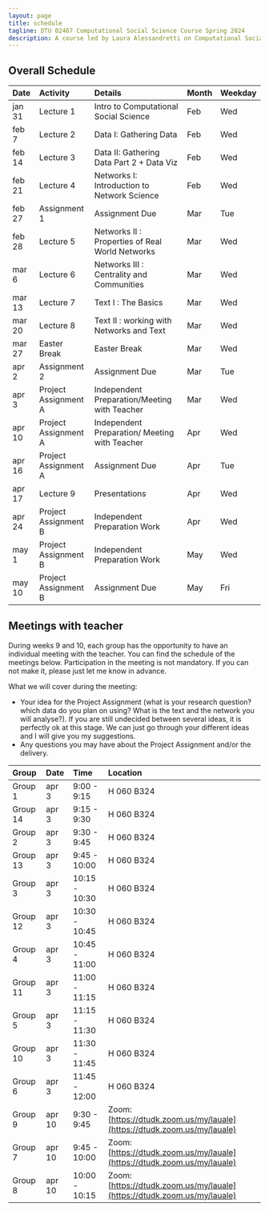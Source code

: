 ```yaml
---
layout: page
title: schedule
tagline: DTU 02467 Computational Social Science Course Spring 2024
description: A course led by Laura Alessandretti on Computational Social Science
---
```




## Overall Schedule

| Date        | Activity                     | Details                    |     Month     |    Weekday     |
| :---        |    :---                   |    :---                 |          :--- |           :--- |
| jan 31       | Lecture 1                   | Intro to Computational Social Science      | Feb           |      Wed       |
| feb 7       | Lecture 2                   | Data I: Gathering Data                     | Feb           |      Wed       |
| feb 14      | Lecture 3                   | Data II: Gathering Data Part 2 + Data Viz              | Feb           |      Wed       |
| feb 21      | Lecture 4                   | Networks I: Introduction to Network Science                   | Feb           |      Wed       |
| feb 27      | Assignment 1                | Assignment Due                    | Mar           |      Tue       |
| feb 28      | Lecture 5                   | Networks II : Properties of Real World Networks                     | Mar           |      Wed       |
| mar 6       | Lecture 6                   | Networks III : Centrality and Communities                    | Mar           |      Wed       |
| mar 13      | Lecture 7                   | Text I : The Basics                | Mar           |      Wed       |
| mar 20      | Lecture 8                   |  Text II : working with Networks and Text  | Mar           |      Wed       |
| mar 27      | Easter Break               | Easter Break              | Mar           |      Wed       |
| apr 2      | Assignment 2              | Assignment Due                    | Mar           |      Tue       |
| apr 3       | Project Assignment A        |Independent Preparation/Meeting with Teacher | Mar           |      Wed       |
| apr 10      | Project Assignment A        |Independent Preparation/ Meeting with Teacher| Apr           |      Wed       |
| apr 16      | Project Assignment A        | Assignment Due                    | Apr           |      Tue       |
| apr 17      | Lecture 9                   | Presentations              | Apr           |      Wed       |
| apr 24      | Project Assignment B        |Independent Preparation Work| Apr           |      Wed       |
| may 1       | Project Assignment B        |Independent Preparation Work| May           |      Wed       |
| may 10      | Project Assignment B        | Assignment Due             | May           |      Fri       |



## Meetings with teacher

During weeks 9 and 10, each group has the opportunity to have an individual meeting with the teacher. You can find the schedule of the meetings below. Participation in the meeting is not mandatory. If you can not make it, please just let me know in advance.    


What we will cover during the meeting: 
* Your idea for the Project Assignment (what is your research question? which data do you plan on using? What is the text and the network you will analyse?). If you are still undecided between several ideas, it is perfectly ok at this stage. We can just go through your different ideas and I will give you my suggestions. 
* Any questions you may have about the Project Assignment and/or the delivery.     



    


 
| Group       | Date        | Time                    | Location            |
| :---             | :---          |    :---                      |    :---              |
| Group 1    | apr 3      | 9:00 - 9:15             |  H 060 B324   |
| Group 14  | apr 3      | 9:15 - 9:30             | H 060 B324     |
| Group 2    | apr 3      | 9:30 - 9:45             | H 060 B324   |
| Group 13  | apr 3      | 9:45 - 10:00           | H 060 B324   |
| Group 3    | apr 3      | 10:15 - 10:30         | H 060 B324  |
| Group 12  | apr 3      | 10:30 - 10:45         | H 060 B324 |
| Group 4    | apr 3      | 10:45 - 11:00         | H 060 B324   |
| Group 11  | apr 3      | 11:00 - 11:15          | H 060 B324  |
| Group 5    | apr 3      | 11:15 - 11:30          | H 060 B324   |
| Group 10  | apr 3      | 11:30 - 11:45          | H 060 B324  |
| Group 6    | apr 3      | 11:45 - 12:00          | H 060 B324   |
| Group 9    | apr 10    | 9:30 - 9:45              | Zoom: [https://dtudk.zoom.us/my/lauale](https://dtudk.zoom.us/my/lauale)  |
| Group 7    | apr 10    | 9:45 - 10:00            | Zoom: [https://dtudk.zoom.us/my/lauale](https://dtudk.zoom.us/my/lauale) |
| Group 8    | apr 10    | 10:00 - 10:15          | Zoom: [https://dtudk.zoom.us/my/lauale](https://dtudk.zoom.us/my/lauale)  |

